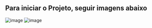 ## Para iniciar o Projeto, seguir imagens abaixo
![image](https://github.com/user-attachments/assets/ba64ec64-0508-4498-8cad-c63581f05e1f)
![image](https://github.com/user-attachments/assets/7f618ff5-3b7d-4f57-acaa-fd13a1a78220)


